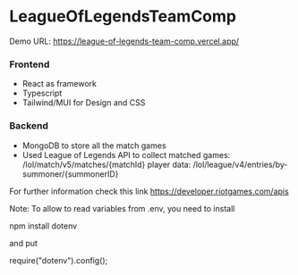 # LeagueOfLegendsTeamComp

Demo URL: https://league-of-legends-team-comp.vercel.app/

### Frontend

- React as framework
- Typescript
- Tailwind/MUI for Design and CSS

### Backend

- MongoDB to store all the match games
- Used League of Legends API to collect
  matched games: /lol/match/v5/matches/{matchId}
  player data: /lol/league/v4/entries/by-summoner/{summonerID}

For further information check this link https://developer.riotgames.com/apis

Note:
To allow to read variables from .env, you need to install

npm install dotenv

and put

require("dotenv").config();
